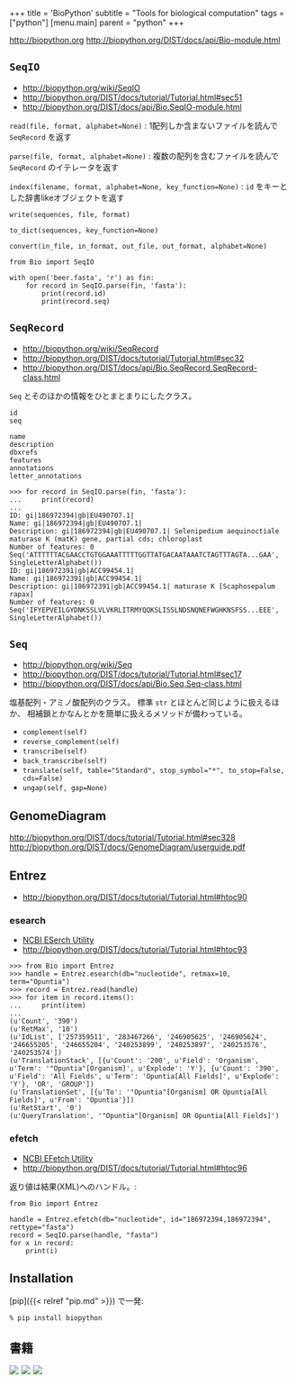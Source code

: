 +++
title = 'BioPython'
subtitle = "Tools for biological computation"
tags = ["python"]
[menu.main]
  parent = "python"
+++

<http://biopython.org>
<http://biopython.org/DIST/docs/api/Bio-module.html>

## `SeqIO`

-   <http://biopython.org/wiki/SeqIO>
-   <http://biopython.org/DIST/docs/tutorial/Tutorial.html#sec51>
-   <http://biopython.org/DIST/docs/api/Bio.SeqIO-module.html>

`read(file, format, alphabet=None)`
:   1配列しか含まないファイルを読んで `SeqRecord` を返す

`parse(file, format, alphabet=None)`
:   複数の配列を含むファイルを読んで `SeqRecord` のイテレータを返す

`index(filename, format, alphabet=None, key_function=None)`
:   `id` をキーとした辞書likeオブジェクトを返す

`write(sequences, file, format)`

`to_dict(sequences, key_function=None)`

`convert(in_file, in_format, out_file, out_format, alphabet=None)`

    from Bio import SeqIO

    with open('beer.fasta', 'r') as fin:
        for record in SeqIO.parse(fin, 'fasta'):
            print(record.id)
            print(record.seq)

## `SeqRecord`

-   <http://biopython.org/wiki/SeqRecord>
-   <http://biopython.org/DIST/docs/tutorial/Tutorial.html#sec32>
-   <http://biopython.org/DIST/docs/api/Bio.SeqRecord.SeqRecord-class.html>

`Seq` とそのほかの情報をひとまとまりにしたクラス。

`id`\
`seq`

`name`\
`description`\
`dbxrefs`\
`features`\
`annotations`\
`letter_annotations`

    >>> for record in SeqIO.parse(fin, 'fasta'):
    ...     print(record)
    ...
    ID: gi|186972394|gb|EU490707.1|
    Name: gi|186972394|gb|EU490707.1|
    Description: gi|186972394|gb|EU490707.1| Selenipedium aequinoctiale maturase K (matK) gene, partial cds; chloroplast
    Number of features: 0
    Seq('ATTTTTTACGAACCTGTGGAAATTTTTGGTTATGACAATAAATCTAGTTTAGTA...GAA', SingleLetterAlphabet())
    ID: gi|186972391|gb|ACC99454.1|
    Name: gi|186972391|gb|ACC99454.1|
    Description: gi|186972391|gb|ACC99454.1| maturase K [Scaphosepalum rapax]
    Number of features: 0
    Seq('IFYEPVEILGYDNKSSLVLVKRLITRMYQQKSLISSLNDSNQNEFWGHKNSFSS...EEE', SingleLetterAlphabet())

## `Seq`

-   <http://biopython.org/wiki/Seq>
-   <http://biopython.org/DIST/docs/tutorial/Tutorial.html#sec17>
-   <http://biopython.org/DIST/docs/api/Bio.Seq.Seq-class.html>

塩基配列・アミノ酸配列のクラス。
標準 `str` とほとんど同じように扱えるほか、
相補鎖とかなんとかを簡単に扱えるメソッドが備わっている。

-   `complement(self)`
-   `reverse_complement(self)`
-   `transcribe(self)`
-   `back_transcribe(self)`
-   `translate(self, table="Standard", stop_symbol="*", to_stop=False, cds=False)`
-   `ungap(self, gap=None)`

## GenomeDiagram

<http://biopython.org/DIST/docs/tutorial/Tutorial.html#sec328>
<http://biopython.org/DIST/docs/GenomeDiagram/userguide.pdf>

## Entrez

-   <http://biopython.org/DIST/docs/tutorial/Tutorial.html#htoc90>

### esearch

-   [NCBI ESerch Utility](http://www.ncbi.nlm.nih.gov/entrez/query/static/esearch_help.html)
-   <http://biopython.org/DIST/docs/tutorial/Tutorial.html#htoc93>

<!-- -->

    >>> from Bio import Entrez
    >>> handle = Entrez.esearch(db="nucleotide", retmax=10, term="Opuntia")
    >>> record = Entrez.read(handle)
    >>> for item in record.items():
    ...     print(item)
    ...
    (u'Count', '390')
    (u'RetMax', '10')
    (u'IdList', ['257359511', '283467266', '246905625', '246905624', '246655205', '246655204', '240253899', '240253897', '240253576', '240253574'])
    (u'TranslationStack', [{u'Count': '200', u'Field': 'Organism', u'Term': '"Opuntia"[Organism]', u'Explode': 'Y'}, {u'Count': '390', u'Field': 'All Fields', u'Term': 'Opuntia[All Fields]', u'Explode': 'Y'}, 'OR', 'GROUP'])
    (u'TranslationSet', [{u'To': '"Opuntia"[Organism] OR Opuntia[All Fields]', u'From': 'Opuntia'}])
    (u'RetStart', '0')
    (u'QueryTranslation', '"Opuntia"[Organism] OR Opuntia[All Fields]')

### efetch

-   [NCBI EFetch Utility](http://eutils.ncbi.nlm.nih.gov/corehtml/query/static/efetch_help.html)
-   <http://biopython.org/DIST/docs/tutorial/Tutorial.html#htoc96>

返り値は結果(XML)へのハンドル。:

    from Bio import Entrez

    handle = Entrez.efetch(db="nucleotide", id="186972394,186972394", rettype="fasta")
    record = SeqIO.parse(handle, "fasta")
    for x in record:
        print(i)

## Installation

[pip]({{< relref "pip.md" >}}) で一発:

    % pip install biopython


## 書籍

<a href="https://www.amazon.co.jp/dp/487311845X/ref=as_li_ss_il?ie=UTF8&linkCode=li3&tag=heavywatal-22&linkId=72a416f5d10a9e84aaab4b3ee9613329&language=ja_JP" target="_blank"><img border="0" src="//ws-fe.amazon-adsystem.com/widgets/q?_encoding=UTF8&ASIN=487311845X&Format=_SL250_&ID=AsinImage&MarketPlace=JP&ServiceVersion=20070822&WS=1&tag=heavywatal-22&language=ja_JP" ></a><img src="https://ir-jp.amazon-adsystem.com/e/ir?t=heavywatal-22&language=ja_JP&l=li3&o=9&a=487311845X" width="1" height="1" border="0" alt="" style="border:none !important; margin:0px !important;" />
<a href="https://www.amazon.co.jp/dp/4873118417/ref=as_li_ss_il?ie=UTF8&linkCode=li3&tag=heavywatal-22&linkId=6b1a04ec880b6c730bd6e80273e30e9c&language=ja_JP" target="_blank"><img border="0" src="//ws-fe.amazon-adsystem.com/widgets/q?_encoding=UTF8&ASIN=4873118417&Format=_SL250_&ID=AsinImage&MarketPlace=JP&ServiceVersion=20070822&WS=1&tag=heavywatal-22&language=ja_JP" ></a><img src="https://ir-jp.amazon-adsystem.com/e/ir?t=heavywatal-22&language=ja_JP&l=li3&o=9&a=4873118417" width="1" height="1" border="0" alt="" style="border:none !important; margin:0px !important;" />
<a href="https://www.amazon.co.jp/dp/4873117488/ref=as_li_ss_il?ie=UTF8&linkCode=li3&tag=heavywatal-22&linkId=2181a50362009e68f507d44fc38716b4&language=ja_JP" target="_blank"><img border="0" src="//ws-fe.amazon-adsystem.com/widgets/q?_encoding=UTF8&ASIN=4873117488&Format=_SL250_&ID=AsinImage&MarketPlace=JP&ServiceVersion=20070822&WS=1&tag=heavywatal-22&language=ja_JP" ></a><img src="https://ir-jp.amazon-adsystem.com/e/ir?t=heavywatal-22&language=ja_JP&l=li3&o=9&a=4873117488" width="1" height="1" border="0" alt="" style="border:none !important; margin:0px !important;" />
